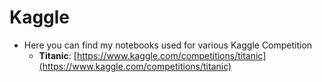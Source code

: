 # Kaggle

- Here you can find my notebooks used for various Kaggle Competition
  - **Titanic**: [https://www.kaggle.com/competitions/titanic](https://www.kaggle.com/competitions/titanic)
